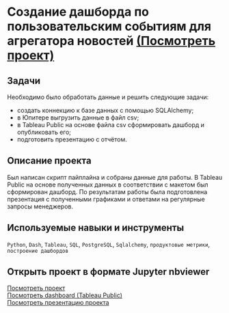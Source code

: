 # Создание дашборда по пользовательским событиям для агрегатора новостей [(Посмотреть проект)](https://nbviewer.jupyter.org/github/BulyginV/Yandex.Practicum/blob/main/01.%20%D0%98%D1%81%D1%81%D0%BB%D0%B5%D0%B4%D0%BE%D0%B2%D0%B0%D0%BD%D0%B8%D0%B5%20%D0%BD%D0%B0%D0%B4%D1%91%D0%B6%D0%BD%D0%BE%D1%81%D1%82%D0%B8%20%D0%B7%D0%B0%D1%91%D0%BC%D1%89%D0%B8%D0%BA%D0%BE%D0%B2/project_01.ipynb)

## Задачи
Необходимо было обработать данные и решить следующие задачи:
* создать коннекцию к базе данных с помощью SQLAlchemy;
* в Юпитере выгрузить данные в файл csv;
* в Tableau Public на основе файла csv сформировать дашборд и опубликовать его;
* подготовить презентацию с отчётом.

## Описание проекта
Был написан скрипт пайплайна и собраны данные для работы. В Tableau Public на основе полученных данных в соответствии с макетом был сформирован дашборд. По результатам работы была подготовлена презентация с полученными графиками и ответами на регулярные запросы менеджеров.

## Используемые навыки и инструменты
`Python`, `Dash`, `Tableau`, `SQL`, `PostgreSQL`, `Sqlalchemy`, `продуктовые метрики`, `построение дашбордов`

## Открыть проект в формате Jupyter nbviewer
[Посмотреть проект](https://nbviewer.jupyter.org/github/BulyginV/Yandex.Practicum/blob/main/01.%20%D0%98%D1%81%D1%81%D0%BB%D0%B5%D0%B4%D0%BE%D0%B2%D0%B0%D0%BD%D0%B8%D0%B5%20%D0%BD%D0%B0%D0%B4%D1%91%D0%B6%D0%BD%D0%BE%D1%81%D1%82%D0%B8%20%D0%B7%D0%B0%D1%91%D0%BC%D1%89%D0%B8%D0%BA%D0%BE%D0%B2/project_01.ipynb)
<br>
[Посмотреть dashboard (Tableau Public)](https://public.tableau.com/app/profile/victor1223/viz/Praktikum_dashdoard_16418182557970/_?publish=yes)
<br>
[Посмотреть презентацию проекта](https://disk.yandex.ru/i/-st_4AgtxSYGZw)
